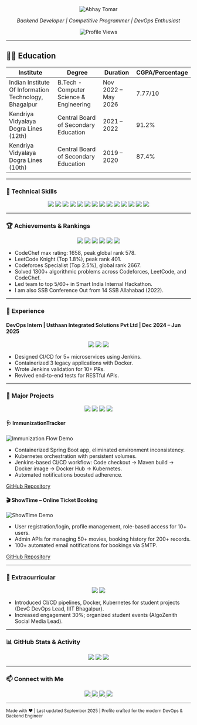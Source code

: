 <div align="center">

  <img src="https://capsule-render.vercel.app/api?type=waving&color=gradient&height=220&section=header&text=Abhay%20Tomar&fontSize=70&animation=twinkling" alt="Abhay Tomar" />
  
  <p align="center">
    <em>Backend Developer | Competitive Programmer | DevOps Enthusiast</em>
  </p>

  <img src="https://komarev.com/ghpvc/?username=Abhaytomar2004&style=flat-square&color=blue" alt="Profile Views" />
</div>

---
## 👨‍🎓 Education

| Institute                                   | Degree                         | Duration             | CGPA/Percentage      |
|---------------------------------------------|-------------------------------|----------------------|---------------------|
| Indian Institute Of Information Technology, Bhagalpur | B.Tech - Computer Science & Engineering | Nov 2022 – May 2026 | 7.77/10             |
| Kendriya Vidyalaya Dogra Lines (12th)       | Central Board of Secondary Education | 2021 – 2022         | 91.2%               |
| Kendriya Vidyalaya Dogra Lines (10th)       | Central Board of Secondary Education | 2019 – 2020         | 87.4%               |



---

### 🚀 Technical Skills

<div align="center">
  <img src="https://img.shields.io/badge/C++-00599C?style=for-the-badge&logo=c%2B%2B&logoColor=white"/>
  <img src="https://img.shields.io/badge/Java-007396?style=for-the-badge&logo=java&logoColor=white"/>
  <img src="https://img.shields.io/badge/SQL-4479A1?style=for-the-badge&logo=mysql&logoColor=white"/>
  <img src="https://img.shields.io/badge/Spring%20Boot-6DB33F?style=for-the-badge&logo=spring-boot&logoColor=white"/>
  <img src="https://img.shields.io/badge/Spring%20Security-6DB33F?style=for-the-badge&logo=spring-security&logoColor=white"/>
  <img src="https://img.shields.io/badge/Git-F1502F?style=for-the-badge&logo=git&logoColor=white"/>
  <img src="https://img.shields.io/badge/Docker-2496ED?style=for-the-badge&logo=docker&logoColor=white"/>
  <img src="https://img.shields.io/badge/Kubernetes-326CE5?style=for-the-badge&logo=kubernetes&logoColor=white"/>
  <img src="https://img.shields.io/badge/Jenkins-D24939?style=for-the-badge&logo=jenkins&logoColor=white"/>
  <img src="https://img.shields.io/badge/Prometheus-E6522C?style=for-the-badge&logo=prometheus&logoColor=white"/>
  <img src="https://img.shields.io/badge/Grafana-F46800?style=for-the-badge&logo=grafana&logoColor=white"/>
  <img src="https://img.shields.io/badge/Terraform-623CE4?style=for-the-badge&logo=terraform&logoColor=white"/>
  <img src="https://img.shields.io/badge/Ansible-EE0000?style=for-the-badge&logo=ansible&logoColor=white"/>
  <img src="https://img.shields.io/badge/Postman-FF6C37?style=for-the-badge&logo=postman&logoColor=white"/>
</div>

---

### 🏆 Achievements & Rankings

<div align="center">
  <img src="https://img.shields.io/badge/CodeChef-3%20Star-5B4636?style=for-the-badge&logo=codechef&logoColor=white"/>
  <img src="https://img.shields.io/badge/LeetCode-Knight-FFA116?style=for-the-badge&logo=leetcode&logoColor=black"/>
  <img src="https://img.shields.io/badge/Codeforces-Specialist-1F8ACB?style=for-the-badge&logo=codeforces&logoColor=white"/>
  <img src="https://img.shields.io/badge/Smart%20India%20Hackathon-Top%205-purple?style=for-the-badge"/>
  <img src="https://img.shields.io/badge/Competitive%20Programming-1300%2B%20Problems-red?style=for-the-badge"/>
  <img src="https://img.shields.io/badge/SSB%20Conference%20OUT-Allahabad%202022-8A2BE2?style=for-the-badge"/>
</div>

- CodeChef max rating: 1658, peak global rank 578.
- LeetCode Knight (Top 1.8%), peak rank 401.
- Codeforces Specialist (Top 2.5%), global rank 2667.
- Solved 1300+ algorithmic problems across Codeforces, LeetCode, and CodeChef.
- Led team to top 5/60+ in Smart India Internal Hackathon.
- I am also SSB Conference Out from 14 SSB Allahabad (2022).

---

### 💼 Experience

#### DevOps Intern | Usthaan Integrated Solutions Pvt Ltd | Dec 2024 – Jun 2025
<div align="center">
  <img src="https://img.shields.io/badge/CI/CD%20(Jenkins)-Automated-yellow?style=for-the-badge"/>
  <img src="https://img.shields.io/badge/Docker-Containerized-blue?style=for-the-badge"/>
  <img src="https://img.shields.io/badge/Kubernetes-Orchestration-brightgreen?style=for-the-badge"/>
</div>

- Designed CI/CD for 5+ microservices using Jenkins.
- Containerized 3 legacy applications with Docker.
- Wrote Jenkins validation for 10+ PRs.
- Revived end-to-end tests for RESTful APIs.

---

### 🎯 Major Projects

<div align="center">
  <img src="https://img.shields.io/badge/ImmunizationTracker-Java-blue?style=for-the-badge"/>
  <img src="https://img.shields.io/badge/ShowTime-SpringBoot-orange?style=for-the-badge"/>
  <img src="https://img.shields.io/badge/Docker-Kubernetes-Jenkins-brightgreen?style=for-the-badge"/>
  <img src="https://img.shields.io/badge/MySQL-RESTful-555?style=for-the-badge"/>
</div>

#### 🩺 ImmunizationTracker
![Immunization Flow Demo](https://raw.githubusercontent.com/Abhaytomar2004/ImmunizationTracker/main/assets/immunization-demo.gif)
- Containerized Spring Boot app, eliminated environment inconsistency.
- Kubernetes orchestration with persistent volumes.
- Jenkins-based CI/CD workflow: Code checkout → Maven build → Docker image → Docker Hub → Kubernetes.
- Automated notifications boosted adherence.

[GitHub Repository](https://github.com/Abhaytomar2004/ImmunizationTracker)

#### 🎬 ShowTime – Online Ticket Booking
![ShowTime Demo](https://raw.githubusercontent.com/Abhaytomar2004/ShowTime/main/assets/showtime-demo.gif)
- User registration/login, profile management, role-based access for 10+ users.
- Admin APIs for managing 50+ movies, booking history for 200+ records.
- 100+ automated email notifications for bookings via SMTP.

[GitHub Repository](https://github.com/Abhaytomar2004/ShowTime)

---

### 🚩 Extracurricular

<div align="center">
  <img src="https://img.shields.io/badge/DevC%20DevOps%20Lead-CI/CD/Docker/K8s-brightgreen?style=for-the-badge"/>
  <img src="https://img.shields.io/badge/AlgoZenith-Social%20Media%20Lead-orange?style=for-the-badge"/>
</div>

- Introduced CI/CD pipelines, Docker, Kubernetes for student projects (DevC DevOps Lead, IIIT Bhagalpur).
- Increased engagement 30%; organized student events (AlgoZenith Social Media Lead).

---

### 📊 GitHub Stats & Activity

<div align="center">
  <img src="https://github-readme-stats.vercel.app/api?username=Abhaytomar2004&show_icons=true&theme=radical"/>
  <img src="https://github-readme-stats.vercel.app/api/top-langs/?username=Abhaytomar2004&layout=compact&theme=radical"/>
  <img src="https://github-readme-activity-graph.vercel.app/graph?username=Abhaytomar2004&theme=github-compact"/>
</div>

---

### 📫 Connect with Me

<div align="center">
  <a href="https://www.linkedin.com/in/abhay-tomar-b093b3251/">
    <img src="https://img.shields.io/badge/LinkedIn-0077B5?style=for-the-badge&logo=linkedin&logoColor=white"/>
  </a>
  <a href="mailto:abhayalpha21@gmail.com">
    <img src="https://img.shields.io/badge/Gmail-D14836?style=for-the-badge&logo=gmail&logoColor=white"/>
  </a>
  <a href="https://leetcode.com/u/arnold_21/">
    <img src="https://img.shields.io/badge/LeetCode-FFA116?style=for-the-badge&logo=leetcode&logoColor=black"/>
  </a>
  <a href="https://codeforces.com/profile/Arnold_21">
    <img src="https://img.shields.io/badge/Codeforces-1F8ACB?style=for-the-badge&logo=codeforces&logoColor=white"/>
  </a>
</div>

---

<sub align="center">Made with ❤️ | Last updated September 2025 | Profile crafted for the modern DevOps & Backend Engineer</sub>
